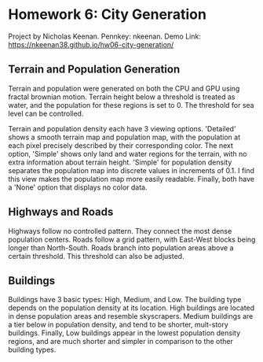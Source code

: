 # Homework 6: City Generation

Project by Nicholas Keenan. Pennkey: nkeenan.
Demo Link: https://nkeenan38.github.io/hw06-city-generation/

## Terrain and Population Generation
Terrain and population were generated on both the CPU and GPU using fractal brownian motion. Terrain height below a threshold is treated as water, and the population for these regions is set to 0. The threshold for sea level can be controlled. 

Terrain and population density each have 3 viewing options. 'Detailed' shows a smooth terrain map and population map, with the population at each pixel precisely described by their corresponding color. The next option, 'Simple' shows only land and water regions for the terrain, with no extra information about terrain height. 'Simple' for population density separates the population map into discrete values in increments of 0.1. I find this view makes the population map more easily readable. Finally, both have a 'None' option that displays no color data.

## Highways and Roads
Highways follow no controlled pattern. They connect the most dense population centers. Roads follow a grid pattern, with East-West blocks being longer than North-South. Roads branch into population areas above a certain threshold. This threshold can also be adjusted.

## Buildings
Buildings have 3 basic types: High, Medium, and Low. The building type depends on the population density at its location. High buildings are located in dense population areas and resemble skyscrapers. Medium buildings are a tier below in population density, and tend to be shorter, mult-story buildings. Finally, Low buildings appear in the lowest population density regions, and are much shorter and simpler in comparison to the other building types.
